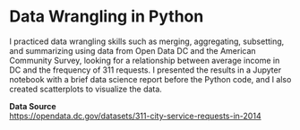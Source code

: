 # Data Wrangling in Python
I practiced data wrangling skills such as merging, aggregating, subsetting, and summarizing using data from Open Data DC and the American Community Survey, looking for a relationship between average income in DC and the frequency of 311 requests. I presented the results in a Jupyter notebook with a brief data science report before the Python code, and I also created scatterplots to visualize the data.

**Data Source**
<br>
https://opendata.dc.gov/datasets/311-city-service-requests-in-2014
